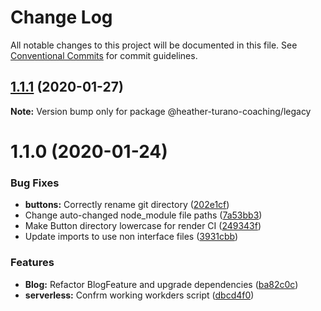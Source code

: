 # Change Log

All notable changes to this project will be documented in this file.
See [Conventional Commits](https://conventionalcommits.org) for commit guidelines.

## [1.1.1](https://gitlab.com/imaginedelements/heather-turano-coaching/live-life-mindful/compare/@heather-turano-coaching/legacy@1.1.0...@heather-turano-coaching/legacy@1.1.1) (2020-01-27)

**Note:** Version bump only for package @heather-turano-coaching/legacy





# 1.1.0 (2020-01-24)


### Bug Fixes

* **buttons:** Correctly rename git directory ([202e1cf](https://gitlab.com/imaginedelements/heather-turano-coaching/live-life-mindful/commit/202e1cf6aa703983987a0865732471174d9e2855))
* Change auto-changed node_module file paths ([7a53bb3](https://gitlab.com/imaginedelements/heather-turano-coaching/live-life-mindful/commit/7a53bb3d11fe347182791de71ec4ea3aa33e07c6))
* Make Button directory lowercase for render CI ([249343f](https://gitlab.com/imaginedelements/heather-turano-coaching/live-life-mindful/commit/249343f317da97bbe33aad60e0e4967c15ea4a4f))
* Update imports to use non interface files ([3931cbb](https://gitlab.com/imaginedelements/heather-turano-coaching/live-life-mindful/commit/3931cbb5f5dee986525c355c38117297b0a710f1))


### Features

* **Blog:** Refactor BlogFeature and upgrade dependencies ([ba82c0c](https://gitlab.com/imaginedelements/heather-turano-coaching/live-life-mindful/commit/ba82c0c6ad80b2ef3fc84cae678bc3283e382b39))
* **serverless:** Confrm working workders script ([dbcd4f0](https://gitlab.com/imaginedelements/heather-turano-coaching/live-life-mindful/commit/dbcd4f008a85110702785213799510711d5919bf))
